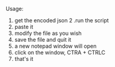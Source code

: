 Usage: 

1. get the encoded json
2 .run the script
3. paste it
4. modify the file as you wish
5. save the file and quit it
6. a new notepad window will open
7. click on the window, CTRA + CTRLC
8. that's it
